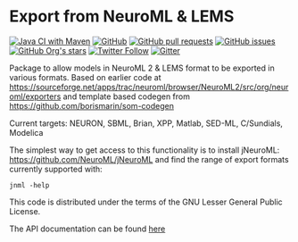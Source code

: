 Export from NeuroML & LEMS
==========================

[![Java CI with Maven](https://github.com/NeuroML/org.neuroml.export/actions/workflows/ci.yml/badge.svg)](https://github.com/NeuroML/org.neuroml.export/actions/workflows/ci.yml)
[![GitHub](https://img.shields.io/github/license/NeuroML/org.neuroml.export)](https://github.com/NeuroML/org.neuroml.export/blob/master/LICENSE.lesser)
[![GitHub pull requests](https://img.shields.io/github/issues-pr/NeuroML/org.neuroml.export)](https://github.com/NeuroML/org.neuroml.export/pulls)
[![GitHub issues](https://img.shields.io/github/issues/NeuroML/org.neuroml.export)](https://github.com/NeuroML/org.neuroml.export/issues)
[![GitHub Org's stars](https://img.shields.io/github/stars/NeuroML?style=social)](https://github.com/NeuroML)
[![Twitter Follow](https://img.shields.io/twitter/follow/NeuroML?style=social)](https://twitter.com/NeuroML)
[![Gitter](https://badges.gitter.im/NeuroML/community.svg)](https://gitter.im/NeuroML/community?utm_source=badge&utm_medium=badge&utm_campaign=pr-badge)

Package to allow models in NeuroML 2 & LEMS format to be exported in various formats.
Based on earlier code at https://sourceforge.net/apps/trac/neuroml/browser/NeuroML2/src/org/neuroml/exporters 
and template based codegen from https://github.com/borismarin/som-codegen

Current targets: NEURON, SBML, Brian, XPP, Matlab, SED-ML, C/Sundials, Modelica

The simplest way to get access to this functionality is to install jNeuroML: https://github.com/NeuroML/jNeuroML
and find the range of export formats currently supported with:

    jnml -help
        
This code is distributed under the terms of the GNU Lesser General Public License.

The API documentation can be found [here](http://neuroml.github.io/org.neuroml.export/)
